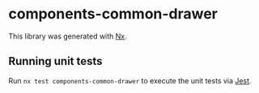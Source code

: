 # components-common-drawer

This library was generated with [Nx](https://nx.dev).

## Running unit tests

Run `nx test components-common-drawer` to execute the unit tests via [Jest](https://jestjs.io).
